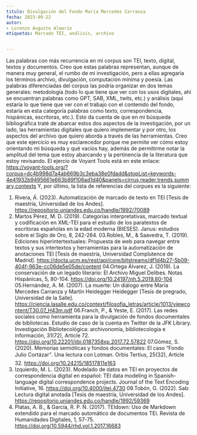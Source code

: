 ```yaml
---
titulo: Divulgación del Fondo María Mercedes Carranza
fecha: 2023-09-22
autor:
- Lorenzo Augusto Almario
etiquetas: Marcado TEI, análisis, archivo


---
```

Las palabras con más recurrencia en mi corpus son TEI, texto, digital, textos y documentos. Creo que estas palabras representan, aunque de manera muy general, el rumbo de mi investigación, pero a ellas agregaría los términos archivo, divulgación, computación mínima y poesía.
Las palabras diferenciadas del corpus las podría organizar en dos temas generales: metodología (todo lo que tiene que ver con los usos digitales, ahí se encuentran palabras como GPT, SAB, XML, twits, etc.) y análisis (aquí estaría lo que tiene que ver con el trabajo con el contenido del fondo, estaría en esta categoría palabras como texto, correspondencia, hispánicas, escritoras, etc.). Esto da cuenta de que en mi búsqueda bibliográfica traté de abarcar estos dos aspectos de la investigación, por un lado, las herramientas digitales que quiero implementar y por otro, los aspectos del archivo que quiero aborda a través de las herramientas. 
Creo que este ejercicio es muy esclarecedor porque me permite ver cómo estoy orientando mi búsqueda y qué vacíos hay, además de permitirme notar la amplitud del tema que estoy abarcando y la pertinencia de la literatura que estoy revisando.
El ejercio de Voyant Tools está en este enlace: https://voyant-tools.org/?corpus=dc4b998d7a4ab669b3c3eba38e0fdadd&stopList=keywords-4e41932b9495661e663b89f106ad1d40&panels=cirrus,reader,trends,summary,contexts
Y, por último, la lista de referencias del corpues es la siguiente:
01. Rivera, Á. (2023). Automatización de marcado de texto en TEI [Tesis de maestría, Universidad de los Andes]. https://repositorio.uniandes.edu.co/handle/1992/70089
02. Martos Pérez, M. D. (2019). Categorías interpretativas, marcado textual y codificación en XML-TEI para el estudio de los paratextos de escritoras españolas en la edad moderna (BIESES). Janus: estudios sobre el Siglo de Oro, 8, 242-264.
03.Robles, M., & Saavedra, T. (2019). Ediciones hiperintertextuales: Propuesta de web para navegar entre textos y sus intertextos y herramientas para la automatización de anotaciones TEI [Tesis de maestría, Universidad Complutence de Madrid]. https://docta.ucm.es/rest/api/core/bitstreams/df1d4b27-5b09-404f-963e-cc06de5e05de/content
04.Ortega Álvarez, J. (2019). La conservación de un legado literario: El Archivo Miguel Delibes. Notas Hispánicas, 5, 80-104. https://doi.org/10.24197/nh.5.2019.80-104
05.Hernández, A. M. (2007). La muerte: Un diálogo entre María Mercedes Carranza y Martín Heidegger Heidegger [Tesis de pregrado, Universidad de la Salle]. https://ciencia.lasalle.edu.co/context/filosofia_letras/article/1013/viewcontent/T30.07_H43m.pdf
06.Franch, P., & Yeste, E. (2017). Las redes sociales como herramienta para la divulgación de fondos documentales de bibliotecas. Estudio de caso de la cuenta en Twitter de la JFK Library. Investigación Bibliotecológica: archivonomía, bibliotecología e información, 31(72), Article 72. https://doi.org/10.22201/iibi.0187358xp.2017.72.57822
07.Gómez, S. (2020). Memorias semióticas y fondos documentales: El caso “Fondo Julio Cortázar”. Una lectura con Lotman. Orbis Tertius, 25(32), Article 32. https://doi.org/10.24215/18517811e163
08. Izquierdo, M. L. (2023). Modelado de datos en TEI en proyectos de correspondencia digital en español: TEI data modeling in Spanish-language digital correspondence projects. Journal of the Text Encoding Initiative, 16. https://doi.org/10.4000/jtei.4730
09.Tobón, G. (2022). Sab: Lectura digital anotada [Tesis de maestría, Universidad de los Andes]. https://repositorio.uniandes.edu.co/handle/1992/59369
10. Platas, A. B., & García, R. P. Ñ. (2017). TEIdown: Uso de Markdown extendido para el marcado automático de documentos TEI. Revista de Humanidades Digitales, 1, 57-75. https://doi.org/10.5944/rhd.vol.1.2017.16683
